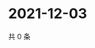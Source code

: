 # 2021-12-03

共 0 条

<!-- BEGIN WEIBO -->
<!-- 最后更新时间 Fri Dec 03 2021 04:12:37 GMT+0800 (China Standard Time) -->

<!-- END WEIBO -->
